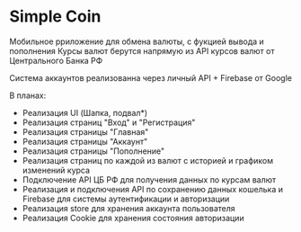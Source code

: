 # Simple Coin

Мобильное рриложение для обмена валюты, с фукцией вывода и пополнения
Курсы валют берутся напрямую из API курсов валют от Центрального Банка РФ

Система аккаунтов реализованна через личный API + Firebase от Google

В планах:

- Реализация UI (Шапка, подвал*)
- Реализация страниц "Вход" и "Регистрация"
- Реализация страницы "Главная"
- Реализация страницы "Аккаунт"
- Реализация страницы "Пополнение"
- Реализация страниц по каждой из валют с историей и графиком изменений курса
- Подключение API ЦБ РФ для получения данных по курсам валют
- Реализация и подключения API по сохранению данных кошелька и Firebase для системы аутентификации и авторизации
- Реализация store для хранения аккаунта пользователя
- Реализация Cookie для хранения состояния авторизации
